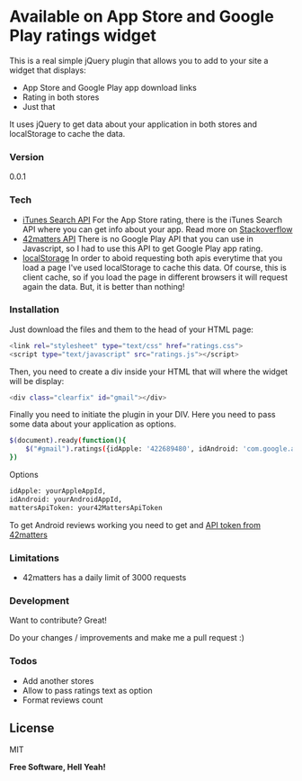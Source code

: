 # Available on App Store and Google Play ratings widget

This is a real simple jQuery plugin that allows you to add to your site a widget that displays:

  - App Store and Google Play app download links
  - Rating in both stores
  - Just that

It uses jQuery to get data about your application in both stores and localStorage to cache the data.

### Version
0.0.1

### Tech

* [iTunes Search API](http://www.apple.com/itunes/affiliates/resources/documentation/itunes-store-web-service-search-api.html) For the App Store rating, there is the iTunes Search API where you can get info about your app. Read more on [Stackoverflow](https://github.com/username/repo/blob/branch/docs/more_words.md)
* [42matters API](https://42matters.com/api/lookup) There is no Google Play API that you can use in Javascript, so I had to use this API to get Google Play app rating.
* [localStorage](http://www.w3schools.com/html/html5_webstorage.asp) In order to aboid requesting both apis everytime that you load a page I've used localStorage to cache this data. Of course, this is client cache, so if you load the page in different browsers it will request again the data. But, it is better than nothing!

### Installation

Just download the files and them to the head of your HTML page:

```sh
<link rel="stylesheet" type="text/css" href="ratings.css">
<script type="text/javascript" src="ratings.js"></script>
```

Then, you need to create a div inside your HTML that will where the widget will be display:

```sh
<div class="clearfix" id="gmail"></div>
```

Finally you need to initiate the plugin in your DIV. Here you need to pass some data about your application as options.

```sh
$(document).ready(function(){
    $("#gmail").ratings({idApple: '422689480', idAndroid: 'com.google.android.gm', cache: false, mattersApiToken: '2cf90bb7f092c3f5c00280f812f6fe340051f9ca'});
})
```

Options
```sh
idApple: yourAppleAppId,
idAndroid: yourAndroidAppId,
mattersApiToken: your42MattersApiToken
```

To get Android reviews working you need to get and [API token from 42matters](https://42matters.com/user/register?goto=/api/lookup)

### Limitations
 - 42matters has a daily limit of 3000 requests

### Development

Want to contribute? Great!

Do your changes / improvements and make me a pull request :)

### Todos

 - Add another stores
 - Allow to pass ratings text as option
 - Format reviews count
 
License
----

MIT


**Free Software, Hell Yeah!**

[//]: # (These are reference links used in the body of this note and get stripped out when the markdown processor does its job. There is no need to format nicely because it shouldn't be seen. Thanks SO - http://stackoverflow.com/questions/4823468/store-comments-in-markdown-syntax)


   [dill]: <https://github.com/joemccann/dillinger>
   [git-repo-url]: <https://github.com/joemccann/dillinger.git>
   [john gruber]: <http://daringfireball.net>
   [@thomasfuchs]: <http://twitter.com/thomasfuchs>
   [df1]: <http://daringfireball.net/projects/markdown/>
   [marked]: <https://github.com/chjj/marked>
   [Ace Editor]: <http://ace.ajax.org>
   [node.js]: <http://nodejs.org>
   [Twitter Bootstrap]: <http://twitter.github.com/bootstrap/>
   [keymaster.js]: <https://github.com/madrobby/keymaster>
   [jQuery]: <http://jquery.com>
   [@tjholowaychuk]: <http://twitter.com/tjholowaychuk>
   [express]: <http://expressjs.com>
   [AngularJS]: <http://angularjs.org>
   [Gulp]: <http://gulpjs.com>
   
   [PlDb]: <https://github.com/joemccann/dillinger/tree/master/plugins/dropbox/README.md>
   [PlGh]:  <https://github.com/joemccann/dillinger/tree/master/plugins/github/README.md>
   [PlGd]: <https://github.com/joemccann/dillinger/tree/master/plugins/googledrive/README.md>
   [PlOd]: <https://github.com/joemccann/dillinger/tree/master/plugins/onedrive/README.md>


